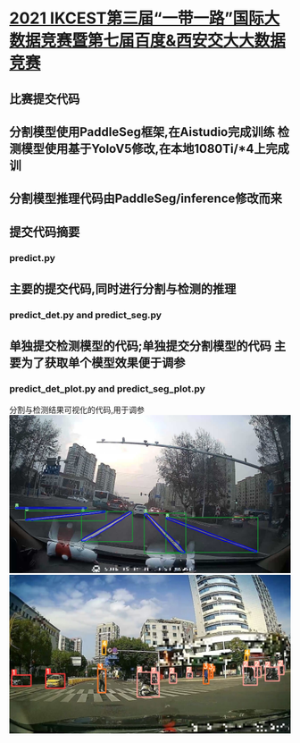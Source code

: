 <!--
 * @Descripttion: your project
 * @version: 1.0
 * @Author: SongJ
 * @Date: 2021-09-01 09:22:38
 * @LastEditors: SongJ
 * @LastEditTime: 2021-09-01 09:56:37
-->
# [2021 IKCEST第三届“一带一路”国际大数据竞赛暨第七届百度&西安交大大数据竞赛](https://aistudio.baidu.com/aistudio/competition/detail/91)

## 比赛提交代码  

分割模型使用PaddleSeg框架,在Aistudio完成训练
检测模型使用基于YoloV5修改,在本地1080Ti/*4上完成训
---
分割模型推理代码由PaddleSeg/inference修改而来
---
## 提交代码摘要  
### predict.py  

主要的提交代码,同时进行分割与检测的推理
---
### predict_det.py and predict_seg.py  

单独提交检测模型的代码;单独提交分割模型的代码
主要为了获取单个模型效果便于调参
---
### predict_det_plot.py and predict_seg_plot.py  

分割与检测结果可视化的代码,用于调参
![image](https://github.com/SongJgit/2021-IKCEST/blob/main/results/00032.jpg)
![image2](https://github.com/SongJgit/2021-IKCEST/blob/main/results/08027.jpg)

